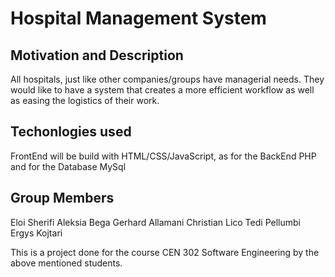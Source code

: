 # Hospital Management System

## Motivation and Description
All hospitals, just like other companies/groups have managerial needs. They would like to have a system  that creates a more efficient workflow as well as easing  the logistics of their work.
 

## Techonlogies used
FrontEnd will be build with HTML/CSS/JavaScript, as for the BackEnd PHP and for the Database MySql

## Group Members
Eloi Sherifi
Aleksia Bega
Gerhard Allamani
Christian Lico
Tedi Pellumbi
Ergys Kojtari

This is a project done for the course CEN 302 Software Engineering by the above mentioned students.
